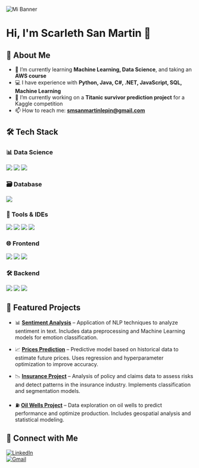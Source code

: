 ![Mi Banner](https://raw.githubusercontent.com/Scarleth6o6/Scarleth6o6/main/mi_banner.png)
# Hi, I'm Scarleth San Martin 👋
## 📌 About Me

- 🌱 I’m currently learning **Machine Learning, Data Science**, and taking an **AWS course**  
- 💻 I have experience with **Python, Java, C#, .NET, JavaScript, SQL, Machine Learning**  
- 🔭 I’m currently working on a **Titanic survivor prediction project** for a Kaggle competition  
- 📫 How to reach me: **[smsanmartinlepin@gmail.com](mailto:smsanmartinlepin@gmail.com)**

  
## 🛠️ Tech Stack 

### 📊 Data Science  
<p align="left">
  <img src="https://img.shields.io/badge/TensorFlow-FF6F00?style=for-the-badge&logo=tensorflow&logoColor=white">  
  <img src="https://img.shields.io/badge/Pandas-150458?style=for-the-badge&logo=pandas&logoColor=white">
  <img src="https://img.shields.io/badge/Tableau-E97627?style=for-the-badge&logo=tableau&logoColor=white">
</p>

### 🗃️ Database 
<img src="https://img.shields.io/badge/MySQL-4479A1?style=for-the-badge&logo=mysql&logoColor=white">

### 🔧 Tools  & IDEs
<p align="left">
  <img src="https://img.shields.io/badge/Git-F05032?style=for-the-badge&logo=git&logoColor=white">
  <img src="https://img.shields.io/badge/Linux-FCC624?style=for-the-badge&logo=linux&logoColor=black">  
  <img src="https://img.shields.io/badge/Visual%20Studio-5C2D91?style=for-the-badge&logo=visual%20studio&logoColor=white">
  <img src="https://img.shields.io/badge/VS%20Code-007ACC?style=for-the-badge&logo=visualstudiocode&logoColor=white">
</p>

### 🌐 Frontend  
<p align="left">
  <img src="https://img.shields.io/badge/HTML-E34F26?style=for-the-badge&logo=html5&logoColor=white">
  <img src="https://img.shields.io/badge/CSS-1572B6?style=for-the-badge&logo=css3&logoColor=white">
  <img src="https://img.shields.io/badge/JavaScript-F7DF1E?style=for-the-badge&logo=javascript&logoColor=black">
</p>

### 🛠 Backend 
<p align="left">
   <img src="https://img.shields.io/badge/Java-007396?style=for-the-badge&logo=java&logoColor=white">  
   <img src="https://img.shields.io/badge/.NET-512BD4?style=for-the-badge&logo=dotnet&logoColor=white">
   <img src="https://img.shields.io/badge/Python-3776AB?style=for-the-badge&logo=python&logoColor=white">
</p>

## 🚀 Featured Projects

- 📊 [**Sentiment Analysis**](https://github.com/Scarleth6o6/sentiment-analysis) – Application of NLP techniques to analyze sentiment in text. Includes data preprocessing and Machine Learning models for emotion classification.

- 📈 [**Prices Prediction**](https://github.com/Scarleth6o6/prices_prediction) – Predictive model based on historical data to estimate future prices. Uses regression and hyperparameter optimization to improve accuracy.

- 📉 [**Insurance Project**](https://github.com/Scarleth6o6/proyecto_seguros) – Analysis of policy and claims data to assess risks and detect patterns in the insurance industry. Implements classification and segmentation models.


- ⛽ [**Oil Wells Project**](https://github.com/Scarleth6o6/proyecto_pozos_petroleros) – Data exploration on oil wells to predict performance and optimize production. Includes geospatial analysis and statistical modeling.
  
## 🔗 Connect with Me

[![LinkedIn](https://img.shields.io/badge/LinkedIn-0077B5?style=for-the-badge&logo=linkedin&logoColor=white)](https://www.linkedin.com/in/scarleth-san-martin)  
[![Gmail](https://img.shields.io/badge/Gmail-D14836?style=for-the-badge&logo=gmail&logoColor=white)](mailto:smsanmartinlepin@gmail.com)  
